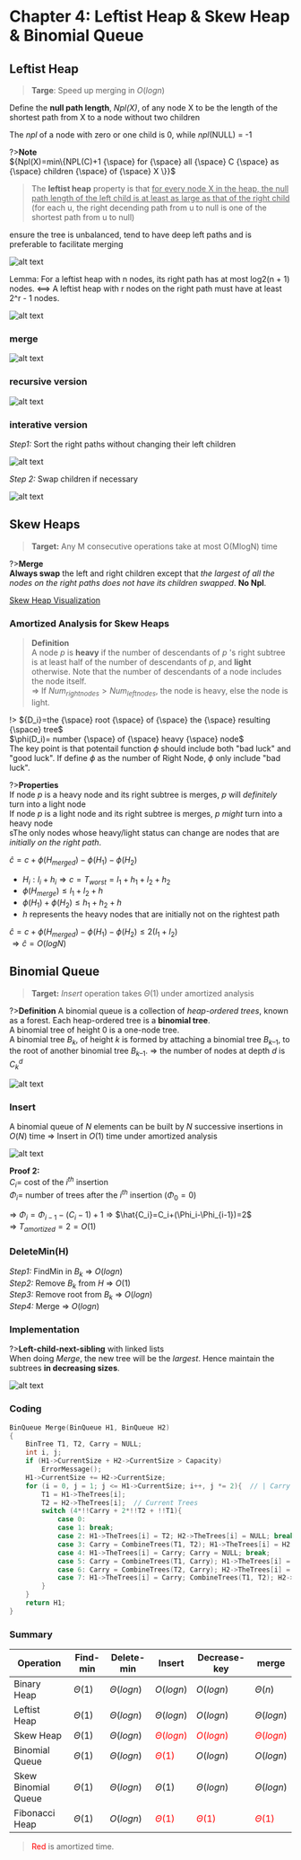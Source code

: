 # Chapter 4: Leftist Heap & Skew Heap & Binomial Queue

## Leftist Heap

>**Targe**: Speed up merging in $O(logn)$  

Define the **null path length**, *Npl(X)*, of any node X to be the length of the shortest path from X to a node without two children

The *npl* of a node with zero or one child is 0, while *npl*(NULL) = -1

?>**Note**  
${Npl(X)=min\{NPL(C)+1 {\space} for {\space} all {\space} C {\space} as {\space} children {\space} of {\space} X \}}$

>The **leftist heap** property is that <u>for every node X in the heap, the null path length of the left child is at least as large as that of the right child</u>
>(for each u, the right decending path from u to null is one of the shortest path from u to null)

ensure the tree is unbalanced, tend to have deep left paths and is preferable to facilitate merging


![alt text](image-12.png)

Lemma:
For a leftist heap with n nodes, its right path has at most log2(n + 1) nodes.
<==> A leftist heap with r nodes on the right path must have at least 2^r - 1 nodes.

![alt text](image-10.png)


### merge  

![alt text](image-39.png)  

### recursive version  

![alt text](image-36.png)  

### interative version  
*Step1:* Sort the right paths without changing their left children  

![alt text](image-37.png)

*Step 2:* Swap children if necessary  

![alt text](image-38.png)  

## Skew Heaps  

>**Target:** Any M consecutive operations take at most O(MlogN) time  

?>**Merge**  
**Always swap** the left and right children except that *the largest of all the nodes on the right paths does not have its children swapped*.  **No Npl**.  

[Skew Heap Visualization](https://www.cs.usfca.edu/~galles/JavascriptVisual/SkewHeap.html)  

### Amortized Analysis for Skew Heaps  

>**Definition**  
A node ${p}$ is **heavy** if the number of descendants of ${p}$ 's right subtree is at least half of the number of descendants of ${p}$, and **light** otherwise. Note that the number of descendants of a node includes the node itself.  
$\Rightarrow$ If $Num_{right nodes} > Num_{left nodes}$, the node is heavy, else the node is light.

!>
${D_i}=the {\space} root {\space} of {\space} the {\space} resulting {\space} tree$  
$\phi(D_i)= number {\space} of {\space} heavy {\space} node$  
The key point is that potentail function $\phi$ should include both "bad luck" and "good luck". If define $\phi$ as the number of Right Node, $\phi$ only include "bad luck".  

?>**Properties**  
If node ${p}$ is a heavy node and its right subtree is merges, ${p}$ will *definitely* turn into a light node  
If node ${p}$ is a light node and its right subtree is merges, ${p}$ *might* turn into a heavy node  
sThe only nodes whose heavy/light status can change are nodes that are *initially on the right path*.  

$\hat{c} = {c} + \phi(H_{merged}) - \phi({H_1})-\phi({H_2})$  

- ${H_i}:l_i+h_i \Rightarrow c=T_{worst}=l_1+h_1+l_2+h_2$  
- $\phi(H_{merge}) \leq l_1 + l_2 + h$  
- $\phi(H_1)+\phi(H_2) \leq h_1 + h_2 + h$  
- ${h}$ represents the heavy nodes that are  initially not on the rightest path  

$\hat{c}=c+\phi(H_{merged})-\phi(H_1)-\phi(H_2)\leq2(l_1+l_2)$  
$\Rightarrow\hat{c}=O(logN)$  

## Binomial Queue  

>**Target:** *Insert* operation takes $\Theta(1)$ under amortized analysis  

?>**Definition**
A binomial queue is a collection of *heap-ordered trees*, known as a forest. Each heap-ordered tree is a **binomial tree**.
<br/>
A binomial tree of height 0 is a one-node tree.  
A binomial tree $B_k$, of height $k$ is formed by attaching a binomial tree $B_{k–1}$, to the root of another binomial tree $B_{k–1}$. $\Rightarrow$ the number of nodes at depth $d$ is $C_k^d$    

![alt text](image-40.png)  

### Insert  

A binomial queue of $N$ elements can be built by $N$ successive insertions in $O(N)$ time $\Rightarrow$ Insert in $O(1)$ time under amortized analysis  

![alt text](image-41.png)  

**Proof 2:**  
$C_i=$ cost of the $i^{th}$ insertion  
$\Phi_i=$ number of trees after the $i^{th}$ insertion ($\Phi_0=0$)  

$\Rightarrow$ $\Phi_{i}=\Phi_{i-1}-(C_i-1)+1$ $\Rightarrow$ $\hat{C_i}=C_i+(\Phi_i-\Phi_{i-1})=2$  
$\Rightarrow$ $T_{amortized}=2=O(1)$  

### DeleteMin(H)  

*Step1:* FindMin in $B_k$ $\Rightarrow$ $O(logn)$  
*Step2:* Remove $B_k$ from $H$ $\Rightarrow$ $O(1)$  
*Step3:* Remove root from $B_k$ $\Rightarrow$ $O(logn)$  
*Step4:* Merge $\Rightarrow$ $O(logn)$  

### Implementation  

?>**Left-child-next-sibling** with linked lists  
When doing *Merge*, the new tree will be the *largest*. Hence maintain the subtrees **in decreasing sizes**.   

![alt text](image-42.png)  

### Coding  

```c
BinQueue Merge(BinQueue H1, BinQueue H2)
{
    BinTree T1, T2, Carry = NULL;
    int i, j;
    if (H1->CurrentSize + H2->CurrentSize > Capacity) 
        ErrorMessage();
    H1->CurrentSize += H2->CurrentSize;
    for (i = 0, j = 1; j <= H1->CurrentSize; i++, j *= 2){  // | Carry | T2 | T1 |
        T1 = H1->TheTrees[i];
        T2 = H2->TheTrees[i];  // Current Trees
        switch (4*!!Carry + 2*!!T2 + !!T1){
            case 0:
            case 1: break;
            case 2: H1->TheTrees[i] = T2; H2->TheTrees[i] = NULL; break;
            case 3: Carry = CombineTrees(T1, T2); H1->TheTrees[i] = H2 ->TheTrees[i] = NULL; break;
            case 4: H1->TheTrees[i] = Carry; Carry = NULL; break;
            case 5: Carry = CombineTrees(T1, Carry); H1->TheTrees[i] = NULL; break;
            case 6: Carry = CombineTrees(T2, Carry); H2->TheTrees[i] = NULL; break;
            case 7: H1->TheTrees[i] = Carry; CombineTrees(T1, T2); H2->TheTrees[i] = NULL; break;
        }
    }
    return H1;
}
```

### Summary
|Operation|Find-min|Delete-min|Insert|Decrease-key|merge|
|---------|--------|----------|------|------|----|
|Binary Heap|$\Theta(1)$|$\Theta(logn)$|$O(logn)$|$O(logn)$|$\Theta(n)$|
|Leftist Heap|$\Theta(1)$|$\Theta(logn)$|$\Theta(logn)$|$O(logn)$|$\Theta(logn)$|
|Skew Heap|$\Theta(1)$|$\Theta(logn)$|<font color=red>$\Theta(logn)$</font>|<font color=red>$O(logn)$</font>|<font color=red>$\Theta(logn)$</font>|
|Binomial Queue|$\Theta(1)$|$\Theta(logn)$|<font color=red>$\Theta(1)$</font>|$O(logn)$|$O(logn)$|
|Skew Binomial Queue|$\Theta(1)$|$\Theta(logn)$|$\Theta(1)$|$\Theta(logn)$|$\Theta(logn)$|$O(logn)$|
|Fibonacci Heap|$\Theta(1)$|$O(logn)$|<font color=red>$\Theta(1)$</font>|<font color=red>$\Theta(1)$</font>|<font color=red>$\Theta(1)$</font>|

> <font color=red>Red</font> is amortized time.  



